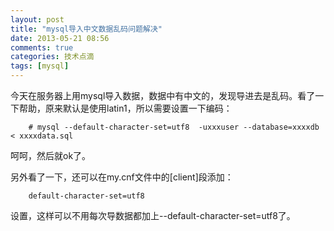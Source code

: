 ```yaml
---
layout: post
title: "mysql导入中文数据乱码问题解决"
date: 2013-05-21 08:56
comments: true
categories: 技术点滴
tags: [mysql]
---
```


今天在服务器上用mysql导入数据，数据中有中文的，发现导进去是乱码。看了一下帮助，原来默认是使用latin1，所以需要设置一下编码：
```
    # mysql --default-character-set=utf8  -uxxxuser --database=xxxxdb < xxxxdata.sql
```
呵呵，然后就ok了。

另外看了一下，还可以在my.cnf文件中的[client]段添加：
```
    default-character-set=utf8
```
设置，这样可以不用每次导数据都加上--default-character-set=utf8了。
